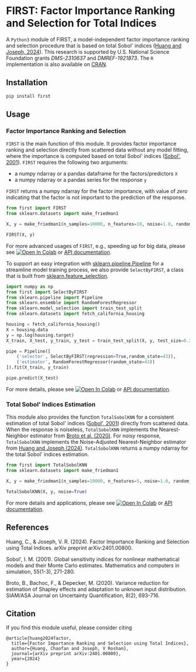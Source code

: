 # FIRST: Factor Importance Ranking and Selection for Total Indices

A ``Python3`` module of FIRST, a model-independent factor importance ranking and selection procedure that is based on total Sobol' indices ([Huang and Joseph, 2024][1]). This research is supported by U.S. National Science Foundation grants *DMS-2310637* and *DMREF-1921873*. The ``R`` implementation is also available on [CRAN][2]. 

## Installation

```bash
pip install first
```

## Usage

### Factor Importance Ranking and Selection

``FIRST`` is the main function of this module. It provides factor importance ranking and selection directly from scattered data without any model fitting, where the importance is computed based on total Sobol' indices ([Sobol', 2001][5]). ``FIRST`` requires the following two arguments:
- a numpy ndarray or a pandas dataframe for the factors/predictors ``X`` 
- a numpy ndarray or a pandas series for the response ``y`` 

``FIRST`` returns a numpy ndarray for the factor importance, with value of *zero* indicating that the factor is not important to the prediction of the response.   

```python
from first import FIRST
from sklearn.datasets import make_friedman1

X, y = make_friedman1(n_samples=10000, n_features=10, noise=1.0, random_state=43)

FIRST(X, y)
```
For more advanced usages of ``FIRST``, e.g., speeding up for big data, please see [![Open In Colab](https://colab.research.google.com/assets/colab-badge.svg)][7] or [API documentation][10].

To support an easy integration with [sklearn.pipeline.Pipeline][3] for a streamline model training process, we also provide ``SelectByFIRST``, a class that is built from [sklearn.feature_selection][4].

```python
import numpy as np
from first import SelectByFIRST
from sklearn.pipeline import Pipeline
from sklearn.ensemble import RandomForestRegressor
from sklearn.model_selection import train_test_split
from sklearn.datasets import fetch_california_housing

housing = fetch_california_housing()
X = housing.data
y = np.log(housing.target)
X_train, X_test, y_train, y_test = train_test_split(X, y, test_size=0.2, random_state=43)

pipe = Pipeline([
    ('selector', SelectByFIRST(regression=True,random_state=43)),
    ('estimator', RandomForestRegressor(random_state=43))
]).fit(X_train, y_train)

pipe.predict(X_test)
```
For more details, please see [![Open In Colab](https://colab.research.google.com/assets/colab-badge.svg)][8] or [API documentation][11]. 

### Total Sobol' Indices Estimation

This module also provides the function ``TotalSobolKNN`` for a consistent estimation of total Sobol' indices ([Sobol', 2001][5]) directly from scattered data. When the response is noiseless, ``TotalSobolKNN`` implements the Nearest-Neighbor estimator from [Broto et al. (2020)][6]. For noisy response, ``TotalSobolKNN`` implements the Noise-Adjusted Nearest-Neighbor estimator from [Huang and Joseph (2024)][1]. ``TotalSobolKNN`` returns a numpy ndarray for the total Sobol' indices estimation.

```python
from first import TotalSobolKNN
from sklearn.datasets import make_friedman1

X, y = make_friedman1(n_samples=10000, n_features=5, noise=1.0, random_state=43)

TotalSobolKNN(X, y, noise=True)
```
For more details and applications, please see [![Open In Colab](https://colab.research.google.com/assets/colab-badge.svg)][9] or [API documentation][12]. 

## References

Huang, C., & Joseph, V. R. (2024). Factor Importance Ranking and Selection using Total Indices. arXiv preprint arXiv:2401.00800.

Sobol', I. M. (2001). Global sensitivity indices for nonlinear mathematical models and their Monte Carlo estimates. Mathematics and computers in simulation, 55(1-3), 271-280.

Broto, B., Bachoc, F., & Depecker, M. (2020). Variance reduction for estimation of Shapley effects and adaptation to unknown input distribution. SIAM/ASA Journal on Uncertainty Quantification, 8(2), 693-716.

## Citation

If you find this module useful, please consider citing 

```
@article{huang2024factor,
  title={Factor Importance Ranking and Selection using Total Indices},
  author={Huang, Chaofan and Joseph, V Roshan},
  journal={arXiv preprint arXiv:2401.00800},
  year={2024}
}
```


[1]:https://arxiv.org/abs/2401.00800
[2]:https://cran.r-project.org/web/packages/first/index.html
[3]:https://scikit-learn.org/stable/modules/generated/sklearn.pipeline.Pipeline.html
[4]: https://scikit-learn.org/stable/modules/feature_selection.html
[5]: https://www.sciencedirect.com/science/article/pii/S0378475400002706
[6]: https://epubs.siam.org/doi/10.1137/18M1234631
[7]: https://colab.research.google.com/github/BillHuang01/first/blob/main/docs/FIRST.ipynb
[8]: https://colab.research.google.com/github/BillHuang01/first/blob/main/docs/SelectByFIRST.ipynb
[9]: https://colab.research.google.com/github/BillHuang01/first/blob/main/docs/TotalSobolKNN.ipynb
[10]: https://first-huang.readthedocs.io/en/latest/autoapi/first/index.html#first.FIRST
[11]: https://first-huang.readthedocs.io/en/latest/autoapi/first/index.html#first.SelectByFIRST
[12]: https://first-huang.readthedocs.io/en/latest/autoapi/first/index.html#first.TotalSobolKNN